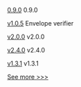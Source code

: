 
[0.9.0](https://github.com/hyperledger/besu-native/releases/tag/0.9.0) 0.9.0

[v1.0.5](https://github.com/hyperledger-labs/cckit/releases/tag/v1.0.5) Envelope verifier

[v2.0.0](https://github.com/hyperledger/fabric-contract-api-go/releases/tag/v2.0.0) v2.0.0

[v2.4.0](https://github.com/hyperledger/aries-framework-swift/releases/tag/v2.4.0) v2.4.0

[v1.3.1](https://github.com/hyperledger/firefly-sdk-nodejs/releases/tag/v1.3.1) v1.3.1


[See more >>>](https://start-here.hyperledger.org/releases)
